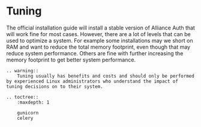 # Tuning

The official installation guide will install a stable version of Alliance Auth that will work fine for most cases. However, there are a lot of levels that can be used to optimize a system. For example some installations may we short on RAM and want to reduce the total memory footprint, even though that may reduce system performance. Others are fine with further increasing the memory footprint to get better system performance.

```eval_rst
.. warning::
    Tuning usually has benefits and costs and should only be performed by experienced Linux administrators who understand the impact of tuning decisions on to their system.
```

```eval_rst
.. toctree::
    :maxdepth: 1

    gunicorn
    celery
```
